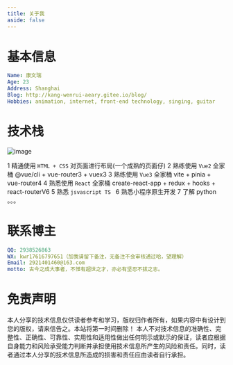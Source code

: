```yaml
---
title: 关于我
aside: false
---
```


# 基本信息

```yaml
Name: 康文瑞
Age: 23
Address: Shanghai
Blog: http://kang-wenrui-aeary.gitee.io/blog/
Hobbies: animation, internet, front-end technology, singing, guitar
```

# 技术栈

![image](http://lc-u11PV6WA.cn-n1.lcfile.com/4yPgvYrxpUGIVlCRwg7IdXF0ThLjDPbB/user.jpg)

1 精通使用 `HTML + CSS` 对页面进行布局(一个成熟的页面仔)
2 熟练使用 `Vue2` 全家桶 @vue/cli + vue-router3 + vuex3
3 熟练使用 `Vue3` 全家桶 vite + pinia + vue-router4
4 熟悉使用 `React` 全家桶 create-react-app + redux + hooks + react-routerV6
5 熟悉 `jsvascript TS `
6 熟悉小程序原生开发 
7 了解 python
。。。

# 联系博主

```yaml
QQ: 2938526863
WX: kwr17616797651（加我请留下备注，无备注不会审核通过哈，望理解）
Email: 2921401460@163.com
motto: 古今之成大事者，不惟有超世之才，亦必有坚忍不拔之志。
```

# 免责声明

本人分享的技术信息仅供读者参考和学习，版权归作者所有，如果内容中有设计到您的版权，请来信告之。本站将第一时间删除！
本人不对技术信息的准确性、完整性、正确性、可靠性、实用性和适用性做出任何明示或默示的保证，读者应根据自身能力和风险承受能力判断并承担使用技术信息所产生的风险和责任。同时，读者通过本人分享的技术信息所造成的损害和责任应由读者自行承担。